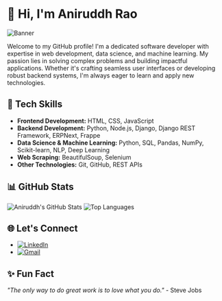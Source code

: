 # 👋 Hi, I'm Aniruddh Rao

![Banner](https://drive.google.com/file/d/1Hr0uVDuE6UehsNrH4CQZasZLqcuK4HH5/view)

Welcome to my GitHub profile! I'm a dedicated software developer with expertise in web development, data science, and machine learning. My passion lies in solving complex problems and building impactful applications. Whether it's crafting seamless user interfaces or developing robust backend systems, I'm always eager to learn and apply new technologies.

## 🚀 Tech Skills

- **Frontend Development:** HTML, CSS, JavaScript
- **Backend Development:** Python, Node.js, Django, Django REST Framework, ERPNext, Frappe
- **Data Science & Machine Learning:** Python, SQL, Pandas, NumPy, Scikit-learn, NLP, Deep Learning
- **Web Scraping:** BeautifulSoup, Selenium
- **Other Technologies:** Git, GitHub, REST APIs

## 📊 GitHub Stats

![Aniruddh's GitHub Stats](https://github-readme-stats.vercel.app/api?username=Anirudhrarao&show_icons=true&theme=radical)
![Top Languages](https://github-readme-stats.vercel.app/api/top-langs/?username=Anirudhrarao&layout=compact&theme=radical)

## 🌐 Let's Connect

- [![LinkedIn](https://img.shields.io/badge/LinkedIn-Aniruddh%20Rao-blue?style=flat&logo=linkedin)](https://www.linkedin.com/in/anirudhra-rao-aa013b240/)
- [![Gmail](https://img.shields.io/badge/Email-raorudhra16%40gmail.com-red?style=flat&logo=gmail)](mailto:raorudhra16@gmail.com)

## ✨ Fun Fact

_"The only way to do great work is to love what you do."_ - Steve Jobs
